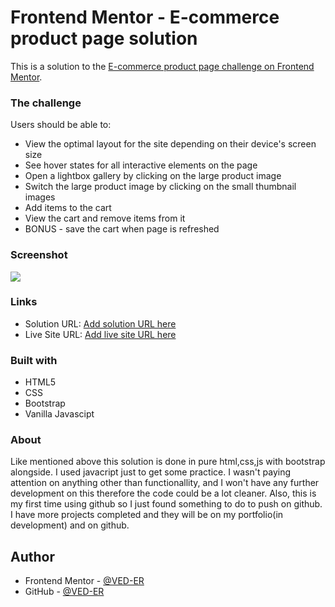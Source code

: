 # Frontend Mentor - E-commerce product page solution

This is a solution to the [E-commerce product page challenge on Frontend Mentor](https://www.frontendmentor.io/challenges/ecommerce-product-page-UPsZ9MJp6).


### The challenge

Users should be able to:

- View the optimal layout for the site depending on their device's screen size
- See hover states for all interactive elements on the page
- Open a lightbox gallery by clicking on the large product image
- Switch the large product image by clicking on the small thumbnail images
- Add items to the cart
- View the cart and remove items from it
- BONUS - save the cart when page is refreshed

### Screenshot

![](./images/Sneakers-FallLimitedEditionSneakers10-25-20212-07-21PM.png)

### Links

- Solution URL: [Add solution URL here](https://your-solution-url.com)
- Live Site URL: [Add live site URL here](https://your-live-site-url.com)

### Built with

- HTML5
- CSS
- Bootstrap
- Vanilla Javascipt

### About

Like mentioned above this solution is done in pure html,css,js with bootstrap alongside. I used javacript just to get some practice. I wasn't paying attention on anything other than functionallity, and I won't have any further development on this therefore the code could be a lot cleaner. Also, this is my first time using github so I just found something to do to push on github. I have more projects completed and they will be on my portfolio(in development) and on github.

## Author

- Frontend Mentor - [@VED-ER](https://www.frontendmentor.io/profile/VED-ER)
- GitHub - [@VED-ER](https://github.com/VED-ER)


